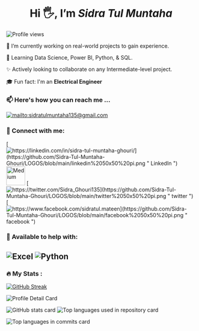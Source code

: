  <h1 align="center"><b>Hi 🖐, I’m <em>Sidra Tul Muntaha</em></b></h1>
  <!---
  <p align="center"><b>Passionate Data Analyst | I turn data into actionable insights</b></p>

 <p align="center"><b>Data Analyst | Electrical Engineer | Proficient in Excel, SQL, PowerBI | I help business turn data into actionable insights</b></p>
 --->

 ![Profile views](https://komarev.com/ghpvc/?username=Sidra-Tul-Muntaha-Ghouri)

 🔭 I’m currently working on real-world projects to gain experience.
 
 🌱 Learning Data Science, Power BI, Python, & SQL.
 
 ✨ Actively looking to collaborate on any Intermediate-level project.

 🎓 Fun fact: I'm an **Electrical Engineer**

 
 ### 📫 Here's how you can reach me ...
 
   [![mailto:sidratulmuntaha135@gmail.com](https://github.com/Sidra-Tul-Muntaha-Ghouri/LOGOS/blob/main/gmail%2050x50%20pi.png "Gmail")](mailto:sidratulmuntaha135@gmail.com)
        
### 📎 Connect with me:

  [![https://linkedin.com/in/sidra-tul-muntaha-ghouri/](https://github.com/Sidra-Tul-Muntaha-Ghouri/LOGOS/blob/main/linkedin%2050x50%20pi.png " LinkedIn ")](https://linkedin.com/in/sidra-tul-muntaha-ghouri/)
<a href="https://medium.com/@sidratulmuntahaghouri/"><img src="https://github.com/Sidra-Tul-Muntaha-Ghouri/LOGOS/blob/main/7088889_medium_medium%20logo_icon.png" alt="Medium" title="Medium" width="50" height="50"></a>
   [![https://twitter.com/Sidra_Ghouri135](https://github.com/Sidra-Tul-Muntaha-Ghouri/LOGOS/blob/main/twitter%2050x50%20pi.png " twitter ")](https://twitter.com/Sidra_Ghouri135)
  [![https://www.facebook.com/sidratul.mateen](https://github.com/Sidra-Tul-Muntaha-Ghouri/LOGOS/blob/main/facebook%2050x50%20pi.png " facebook ")](https://www.facebook.com/sidratul.mateen)
### 📎 Available to help with:
   ![](https://github.com/Sidra-Tul-Muntaha-Ghouri/LOGOS/blob/main/excel%2050x50%20pi.png " Excel ")
   ![](https://github.com/Sidra-Tul-Muntaha-Ghouri/LOGOS/blob/main/python%2050x50%20pi.png " Python ")
---

### :fire: My Stats :
 <!---
 [![GitHub Streak](http://github-readme-streak-stats.herokuapp.com?user=Sidra-Tul-Muntaha-Ghouri&theme=dark&background=00000f)](https://git.io/streak-stats)

   [![GitHub Streak](https://streak-stats.demolab.com?user=Sidra-Tul-Muntaha-Ghouri&theme=city-lights&exclude_days=Sun)](https://git.io/streak-stats)
 --->
 
   [![GitHub Streak](https://streak-stats.demolab.com?user=Sidra-Tul-Muntaha-Ghouri&theme=codeSTACKr&exclude_days=Sun%2CSat)](https://git.io/streak-stats)
   
![Profile Detail Card](http://github-profile-summary-cards.vercel.app/api/cards/profile-details?username=Sidra-Tul-Muntaha-Ghouri&theme=codeSTACKr)

![GitHub stats card](http://github-profile-summary-cards.vercel.app/api/cards/stats?username=Sidra-Tul-Muntaha-Ghouri&theme=codeSTACKr)
![Top languages used in repository card](http://github-profile-summary-cards.vercel.app/api/cards/repos-per-language?username=Sidra-Tul-Muntaha-Ghouri&theme=codeSTACKr)

![Top languages in commits card](http://github-profile-summary-cards.vercel.app/api/cards/most-commit-language?username=Sidra-Tul-Muntaha-Ghouri&theme=codeSTACKr)


<!---


##cards used from this link

https://github.com/vn7n24fzkq/github-profile-summary-cards#profile-details-card

[![Top Langs](https://github-readme-stats.vercel.app/api/top-langs/?username=Sidra-Tul-Muntaha-Ghouri&layout=compact)](https://github.com/anuraghazra/github-readme-stats)
    

Sidra-Tul-Muntaha-Ghouri/Sidra-Tul-Muntaha-Ghouri is a ✨ special ✨ repository because its `README.md` (this file) appears on your GitHub profile.
You can click the Preview link to take a look at your changes.
--->

